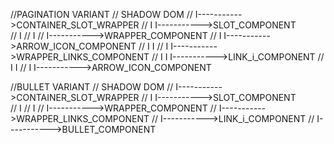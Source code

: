 //PAGINATION VARIANT
// SHADOW DOM
// I----------->CONTAINER_SLOT_WRAPPER
// I                I----------->SLOT_COMPONENT                                                   
// I
// I
// I----------->WRAPPER_COMPONENT
// I                I----------->ARROW_ICON_COMPONENT
// I                I
// I                I----------->WRAPPER_LINKS_COMPONENT 
// I                I               I----------->LINK_i_COMPONENT
// I                I
// I                I----------->ARROW_ICON_COMPONENT 

//BULLET VARIANT
// SHADOW DOM
// I----------->CONTAINER_SLOT_WRAPPER
// I                I----------->SLOT_COMPONENT                                                   
// I
// I
// I----------->WRAPPER_COMPONENT
//                  I----------->WRAPPER_LINKS_COMPONENT 
//                                  I----------->LINK_i_COMPONENT
//                                                  I----------->BULLET_COMPONENT